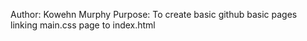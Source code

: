 Author: Kowehn Murphy
Purpose: To create basic github basic pages linking main.css page to index.html
